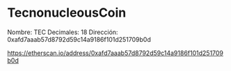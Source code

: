 # TecnonucleousCoin
Nombre: TEC
Decimales: 18
Dirección: 0xafd7aaab57d8792d59c14a9186f101d251709b0d

https://etherscan.io/address/0xafd7aaab57d8792d59c14a9186f101d251709b0d

